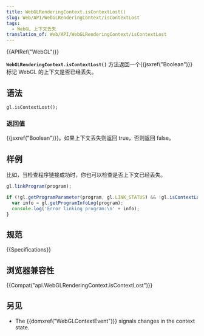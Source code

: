 ```yaml
---
title: WebGLRenderingContext.isContextLost()
slug: Web/API/WebGLRenderingContext/isContextLost
tags:
  - WebGL 上下文丢失
translation_of: Web/API/WebGLRenderingContext/isContextLost
---
```

{{APIRef("WebGL")}}

**`WebGLRenderingContext.isContextLost()`** 方法返回一个{{jsxref("Boolean")}} 标记 WebGL 的上下文是否已经丢失。

## 语法

```plain
gl.isContextLost();
```

### 返回值

{{jsxref("Boolean")}}。如果上下文丢失则返回 true，否则返回 false。

## 样例

比如，当检查程序链接成功时，你也可以检查是否上下文已经丢失。

```js
gl.linkProgram(program);

if (!gl.getProgramParameter(program, gl.LINK_STATUS) && !gl.isContextLost()) {
  var info = gl.getProgramInfoLog(program);
  console.log('Error linking program:\n' + info);
}
```

## 规范

{{Specifications}}

## 浏览器兼容性

{{Compat("api.WebGLRenderingContext.isContextLost")}}

## 另见

- The {{domxref("WebGLContextEvent")}} signals changes in the context state.

